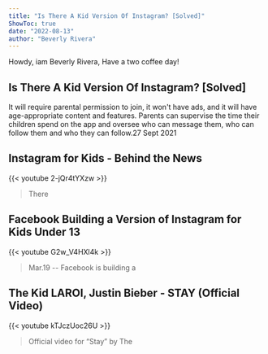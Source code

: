 ```yaml
---
title: "Is There A Kid Version Of Instagram? [Solved]"
ShowToc: true 
date: "2022-08-13"
author: "Beverly Rivera" 
---
```


Howdy, iam Beverly Rivera, Have a two coffee day!
## Is There A Kid Version Of Instagram? [Solved]
It will require parental permission to join, it won't have ads, and it will have age-appropriate content and features. Parents can supervise the time their children spend on the app and oversee who can message them, who can follow them and who they can follow.27 Sept 2021

## Instagram for Kids - Behind the News
{{< youtube 2-jQr4tYXzw >}}
>There

## Facebook Building a Version of Instagram for Kids Under 13
{{< youtube G2w_V4HXl4k >}}
>Mar.19 -- Facebook is building a 

## The Kid LAROI, Justin Bieber - STAY (Official Video)
{{< youtube kTJczUoc26U >}}
>Official video for “Stay” by The 

